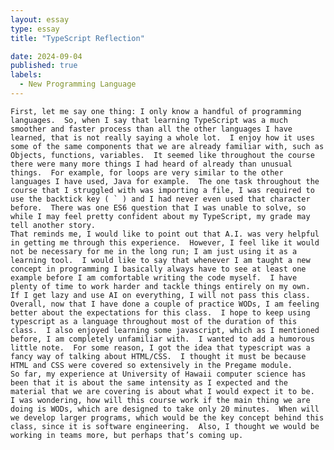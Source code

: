 ```yaml
---
layout: essay
type: essay
title: "TypeScript Reflection"

date: 2024-09-04
published: true
labels:
  - New Programming Language
---
```



	First, let me say one thing: I only know a handful of programming languages.  So, when I say that learning TypeScript was a much smoother and faster process than all the other languages I have learned, that is not really saying a whole lot.  I enjoy how it uses some of the same components that we are already familiar with, such as Objects, functions, variables.  It seemed like throughout the course there were many more things I had heard of already than unusual things.  For example, for loops are very similar to the other languages I have used, Java for example.  The one task throughout the course that I struggled with was importing a file, I was required to use the backtick key ( ` ) and I had never even used that character before.  There was one ES6 question that I was unable to solve, so while I may feel pretty confident about my TypeScript, my grade may tell another story.
	That reminds me, I would like to point out that A.I. was very helpful in getting me through this experience.  However, I feel like it would not be necessary for me in the long run; I am just using it as a learning tool.  I would like to say that whenever I am taught a new concept in programming I basically always have to see at least one example before I am comfortable writing the code myself.  I have plenty of time to work harder and tackle things entirely on my own.  If I get lazy and use AI on everything, I will not pass this class.
	Overall, now that I have done a couple of practice WODs, I am feeling better about the expectations for this class.  I hope to keep using typescript as a language throughout most of the duration of this class.  I also enjoyed learning some javascript, which as I mentioned before, I am completely unfamiliar with.  I wanted to add a humorous little note.  For some reason, I got the idea that typescript was a fancy way of talking about HTML/CSS.  I thought it must be because HTML and CSS were covered so extensively in the Pregame module.
	So far, my experience at University of Hawaii computer science has been that it is about the same intensity as I expected and the material that we are covering is about what I would expect it to be.  I was wondering, how will this course work if the main thing we are doing is WODs, which are designed to take only 20 minutes.  When will we develop larger programs, which would be the key concept behind this class, since it is software engineering.  Also, I thought we would be working in teams more, but perhaps that’s coming up.
